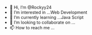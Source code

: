 - 👋 Hi, I’m @Rockyy24
- 👀 I’m interested in ...Web Development
- 🌱 I’m currently learning ...Java Script
- 💞️ I’m looking to collaborate on ...
- 📫 How to reach me ...

<!---
Rockyy24/Rockyy24 is a ✨ special ✨ repository because its `README.md` (this file) appears on your GitHub profile.
You can click the Preview link to take a look at your changes.
--->
